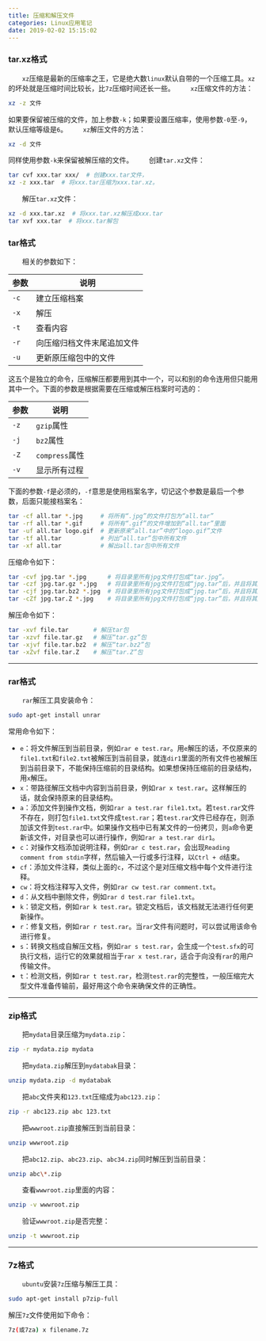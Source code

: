 ```yaml
---
title: 压缩和解压文件
categories: Linux应用笔记
date: 2019-02-02 15:15:02
---
```

### tar.xz格式

&emsp;&emsp;`xz`压缩是最新的压缩率之王，它是绝大数`linux`默认自带的一个压缩工具。`xz`的坏处就是压缩时间比较长，比`7z`压缩时间还长一些。<!--more-->
&emsp;&emsp;`xz`压缩文件的方法：

``` bash
xz -z 文件
```

如果要保留被压缩的文件，加上参数`-k`；如果要设置压缩率，使用参数`-0`至`-9`，默认压缩等级是`6`。
&emsp;&emsp;`xz`解压文件的方法：

``` bash
xz -d 文件
```

同样使用参数`-k`来保留被解压缩的文件。
&emsp;&emsp;创建`tar.xz`文件：

``` bash
tar cvf xxx.tar xxx/  # 创建xxx.tar文件，
xz -z xxx.tar  # 将xxx.tar压缩为xxx.tar.xz。
```

&emsp;&emsp;解压`tar.xz`文件：

``` bash
xz -d xxx.tar.xz  # 将xxx.tar.xz解压成xxx.tar
tar xvf xxx.tar  # 将xxx.tar解包
```

### tar格式

&emsp;&emsp;相关的参数如下：

参数  | 说明
-----|-----
`-c` | 建立压缩档案
`-x` | 解压
`-t` | 查看内容
`-r` | 向压缩归档文件末尾追加文件
`-u` | 更新原压缩包中的文件

这五个是独立的命令，压缩解压都要用到其中一个，可以和别的命令连用但只能用其中一个。下面的参数是根据需要在压缩或解压档案时可选的：

参数 | 说明
-----|----
`-z` | `gzip`属性
`-j` | `bz2`属性
`-Z` | `compress`属性
`-v` | 显示所有过程

下面的参数`-f`是必须的，`-f`意思是使用档案名字，切记这个参数是最后一个参数，后面只能接档案名：

``` bash
tar -cf all.tar *.jpg     # 将所有“.jpg”的文件打包为“all.tar”
tar -rf all.tar *.gif     # 将所有“.gif”的文件增加到“all.tar”里面
tar -uf all.tar logo.gif  # 更新原来“all.tar”中的“logo.gif”文件
tar -tf all.tar           # 列出“all.tar”包中所有文件
tar -xf all.tar           # 解出all.tar包中所有文件
```

压缩命令如下：

``` bash
tar -cvf jpg.tar *.jpg      # 将目录里所有jpg文件打包成“tar.jpg”。
tar -czf jpg.tar.gz *.jpg   # 将目录里所有jpg文件打包成“jpg.tar”后，并且将其用gzip压缩
tar -cjf jpg.tar.bz2 *.jpg  # 将目录里所有jpg文件打包成“jpg.tar”后，并且将其用bzip2压缩
tar -cZf jpg.tar.Z *.jpg    # 将目录里所有jpg文件打包成“jpg.tar”后，并且将其用compress压缩
```

解压命令如下：

``` bash
tar -xvf file.tar       # 解压tar包
tar -xzvf file.tar.gz   # 解压“tar.gz”包
tar -xjvf file.tar.bz2  # 解压“tar.bz2”包
tar -xZvf file.tar.Z    # 解压“tar.Z”包
```

---

### rar格式

&emsp;&emsp;`rar`解压工具安装命令：

``` bash
sudo apt-get install unrar
```

常用命令如下：

- `e`：将文件解压到当前目录，例如`rar e test.rar`。用`e`解压的话，不仅原来的`file1.txt`和`file2.txt`被解压到当前目录，就连`dir1`里面的所有文件也被解压到当前目录下，不能保持压缩前的目录结构。如果想保持压缩前的目录结构，用`x`解压。
- `x`：带路径解压文档中内容到当前目录，例如`rar x test.rar`。这样解压的话，就会保持原来的目录结构。
- `a`：添加文件到操作文档，例如`rar a test.rar file1.txt`。若`test.rar`文件不存在，则打包`file1.txt`文件成`test.rar`；若`test.rar`文件已经存在，则添加该文件到`test.rar`中。如果操作文档中已有某文件的一份拷贝，则`a`命令更新该文件，对目录也可以进行操作，例如`rar a test.rar dir1`。
- `c`：对操作文档添加说明注释，例如`rar c test.rar`，会出现`Reading comment from stdin`字样，然后输入一行或多行注释，以`Ctrl + d`结束。
- `cf`：添加文件注释，类似上面的`c`，不过这个是对压缩文档中每个文件进行注释。
- `cw`：将文档注释写入文件，例如`rar cw test.rar comment.txt`。
- `d`：从文档中删除文件，例如`rar d test.rar file1.txt`。
- `k`：锁定文档，例如`rar k test.rar`。锁定文档后，该文档就无法进行任何更新操作。
- `r`：修复文档，例如`rar r test.rar`。当`rar`文件有问题时，可以尝试用该命令进行修复。
- `s`：转换文档成自解压文档，例如`rar s test.rar`，会生成一个`test.sfx`的可执行文档，运行它的效果就相当于`rar x test.rar`，适合于向没有`rar`的用户传输文件。
- `t`：检测文档，例如`rar t test.rar`，检测`test.rar`的完整性，一般压缩完大型文件准备传输前，最好用这个命令来确保文件的正确性。

---

### zip格式

&emsp;&emsp;把`mydata`目录压缩为`mydata.zip`：

``` bash
zip -r mydata.zip mydata
```

&emsp;&emsp;把`mydata.zip`解压到`mydatabak`目录：

``` bash
unzip mydata.zip -d mydatabak
```

&emsp;&emsp;把`abc`文件夹和`123.txt`压缩成为`abc123.zip`：

``` bash
zip -r abc123.zip abc 123.txt
```

&emsp;&emsp;把`wwwroot.zip`直接解压到当前目录：

``` bash
unzip wwwroot.zip
```

&emsp;&emsp;把`abc12.zip`、`abc23.zip`、`abc34.zip`同时解压到当前目录：

``` bash
unzip abc\*.zip
```

&emsp;&emsp;查看`wwwroot.zip`里面的内容：

``` bash
unzip -v wwwroot.zip
```

&emsp;&emsp;验证`wwwroot.zip`是否完整：

``` bash
unzip -t wwwroot.zip
```

---

### 7z格式

&emsp;&emsp;`ubuntu`安装`7z`压缩与解压工具：

``` bash
sudo apt-get install p7zip-full
```

解压`7z`文件使用如下命令：

``` bash
7z(或7za) x filename.7z
```